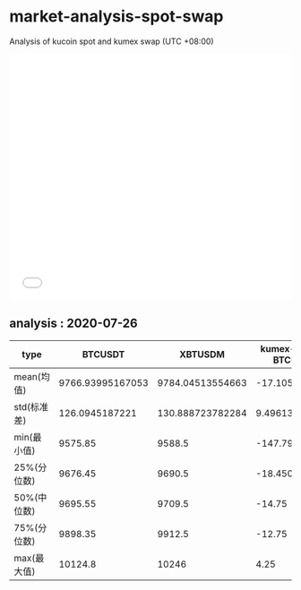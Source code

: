 # market-analysis-spot-swap
Analysis of kucoin spot and kumex swap (UTC +08:00)

<iframe width="100%" height="440" src="./data.html" frameborder="no" border="0" scrolling="no"></iframe>

## analysis : 2020-07-26

type | BTCUSDT | XBTUSDM | kumex-XBTUSDM-BTCUSDT_arb
---|---|---|---
mean(均值) | 9766.93995167053 | 9784.04513554663 | -17.1051838813457
std(标准差) | 126.0945187221 | 130.888723782284 | 9.4961394982514
min(最小值) | 9575.85 | 9588.5 | -147.799999999999
25%(分位数) | 9676.45 | 9690.5 | -18.4500000000007
50%(中位数) | 9695.55 | 9709.5 | -14.75
75%(分位数) | 9898.35 | 9912.5 | -12.75
max(最大值) | 10124.8 | 10246 | 4.25
